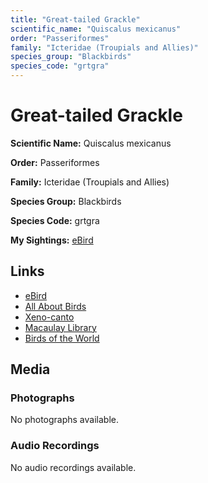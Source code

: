 ```yaml
---
title: "Great-tailed Grackle"
scientific_name: "Quiscalus mexicanus"
order: "Passeriformes"
family: "Icteridae (Troupials and Allies)"
species_group: "Blackbirds"
species_code: "grtgra"
---
```


# Great-tailed Grackle

**Scientific Name:** Quiscalus mexicanus

**Order:** Passeriformes

**Family:** Icteridae (Troupials and Allies)

**Species Group:** Blackbirds

**Species Code:** grtgra

**My Sightings:** [eBird](https://ebird.org/lifelist?r=world&time=life&spp=grtgra)

## Links
* [eBird](https://ebird.org/species/grtgra) 
* [All About Birds](https://www.allaboutbirds.org/guide/grtgra) 
* [Xeno-canto](https://www.xeno-canto.org/species/grtgra) 
* [Macaulay Library](https://search.macaulaylibrary.org/catalog?taxonCode=grtgra&sort=rating_rank_desc)
* [Birds of the World](https://birdsoftheworld.org/bow/species/grtgra)

## Media
### Photographs
No photographs available.

### Audio Recordings
No audio recordings available.
